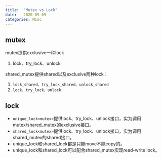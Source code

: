 ```yaml
---
title:  "Mutex vs Lock"
date:   2020-09-09
categories: Misc
---
```


## mutex

mutex提供exclusive一种lock

1. lock、try_lock、unlock

shared_mutex提供shared以及exclusive两种lock：

1. `lock_shared、try_lock_shared、unlock_shared`
2. `lock、try_lock、unlock`

## lock

* `unique_lock<mutex>`提供lock、try_lock、unlock接口，实为调用mutex/shared_mutex的exclusive接口。
* `shared_lock<mutex>`提供lock、try_lock、unlock接口，实为调用shared_mutex的shared接口。
* unique_lock和shared_lock都是只能move不能copy的。
* unique_lock和shared_lock可以配合shared_mutex实现read-write lock。